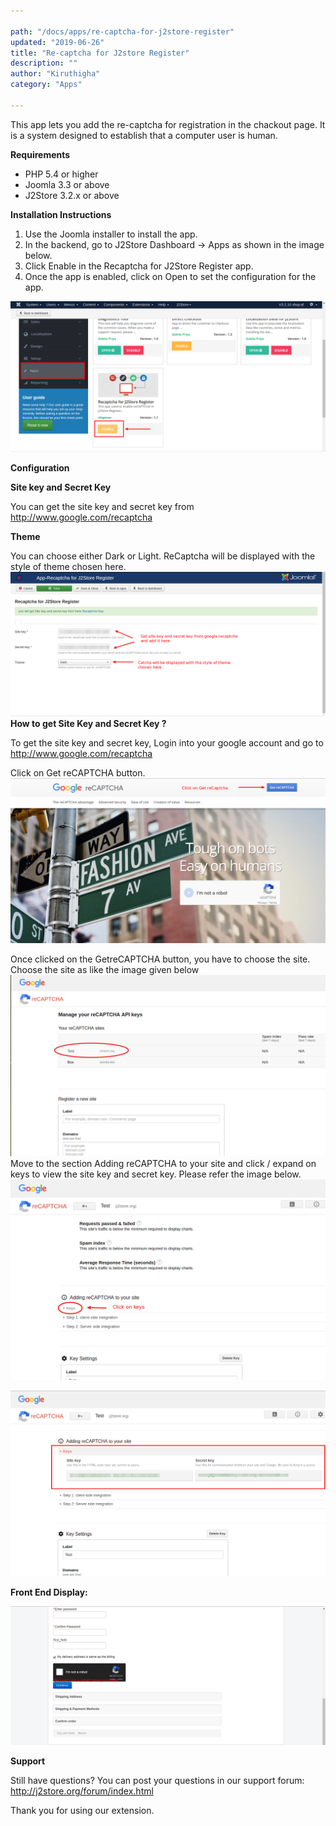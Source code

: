 ```yaml
---

path: "/docs/apps/re-captcha-for-j2store-register"
updated: "2019-06-26"
title: "Re-captcha for J2store Register"
description: ""
author: "Kiruthigha"
category: "Apps"

---
```

This app lets you add the re-captcha for registration in the chackout page. It is a system designed to establish that a computer user is human.

**Requirements**

* PHP 5.4 or higher
* Joomla 3.3 or above
* J2Store 3.2.x or above

**Installation Instructions**

1. Use the Joomla installer to install the app.
2. In the backend, go to J2Store Dashboard -> Apps as shown in the image below.
3. Click Enable in the Recaptcha for J2Store Register app.
4. Once the app is enabled, click on Open to set the configuration for the app.

![re01](https://raw.githubusercontent.com/j2store/doc-images/master/apps/re-captcha-for-j2store-register/recaptcha_01.png)

**Configuration**

**Site key and Secret Key**

You can get the site key and secret key from http://www.google.com/recaptcha

**Theme**

You can choose either Dark or Light. ReCaptcha will be displayed with the style of theme chosen here.
![re02](https://raw.githubusercontent.com/j2store/doc-images/master/apps/re-captcha-for-j2store-register/recaptcha_02.png)
**How to get Site Key and Secret Key ?**

To get the site key and secret key, Login into your google account and go to http://www.google.com/recaptcha

Click on Get reCAPTCHA button.
![re03](https://raw.githubusercontent.com/j2store/doc-images/master/apps/re-captcha-for-j2store-register/recaptcha_03.png)

Once clicked on the GetreCAPTCHA button, you have to choose the site. Choose the site as like the image given below
![re04](https://raw.githubusercontent.com/j2store/doc-images/master/apps/re-captcha-for-j2store-register/recaptcha_04.png)
Move to the section Adding reCAPTCHA to your site and click / expand on keys to view the site key and secret key. Please refer the image below.
![re05](https://raw.githubusercontent.com/j2store/doc-images/master/apps/re-captcha-for-j2store-register/recaptcha_05.png)


![re06](https://raw.githubusercontent.com/j2store/doc-images/master/apps/re-captcha-for-j2store-register/recaptcha_06.png)

**Front End Display:**

![re07](https://raw.githubusercontent.com/j2store/doc-images/master/apps/re-captcha-for-j2store-register/recaptcha_07.png)

**Support**

Still have questions? You can post your questions in our support forum: http://j2store.org/forum/index.html

Thank you for using our extension.